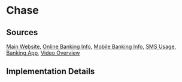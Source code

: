 # Chase

## Sources
[Main Website](https://personal.chase.com/personal/checking),	[Online Banking Info](https://www.chase.com/digital/online-banking),	[Mobile Banking Info](https://www.chase.com/digital/mobile-banking),
[SMS Usage](https://www.chase.com/digital/resources/privacy-security/security/how-we-protect-you),	
[Banking App](https://play.google.com/store/apps/details?id=com.chase.sig.android),	
[Video Overview](https://www.youtube.com/watch?v=Ec_W302rGrI)

## Implementation Details